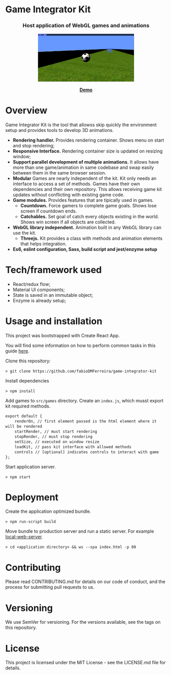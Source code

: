 # Game Integrator Kit

<div align="center">
	<h3>Host application of WebGL games and animations</h3>
	<p>
		<img
			width="300"
			alt="The Lounge"
			src="images/screenshot.png">
	</p>
	<strong>
		<a href="https://game-integrator-kit.herokuapp.com/">Demo</a>
	</strong>
</div>

# Overview
Game Integrator Kit is the tool that allowss skip quickly the environment setup and provides tools to develop 3D animations.

- **Rendering handler.** Provides rendering container. Shows menu on start and stop rendering;
- **Responsive Interface.** Rendering container size is updated on resizing window;
- **Support parallel development of multiple animations.** It allows have more than one game/animation in same codebase and swap easily between them in the same browser session. 
- **Modular** Games are nearly independent of the kit. Kit only needs an interface to access a set of methods. Games have their own dependencies and their own repository. This allows receiving game kit updates without conflicting with existing game code.
- **Game modules.** Provides features that are tipically used in games.
	- **Countdown.** Force gamers to complete game goals. Shows lose screen if countdown ends.
	- **Catchables.** Set goal of catch every objects existing in the world. Shows win screen if all objects are collected.
- **WebGL library independent.** Animation built in any WebGL library can use the kit.
	- **Threejs.** Kit provides a class with methods and animation elements that helps integration.
- **Es6, eslint configuration, Sass, build script and jest/enzyme setup**

# Tech/framework used

- React/redux flow;
- Material UI components;
- State is saved in an immutable object;
- Enzyme is already setup;

# Usage and installation

This project was bootstrapped with Create React App.

You will find some information on how to perform common tasks in this guide [here](https://github.com/facebookincubator/create-react-app/blob/master/packages/react-scripts/template/README.md).

Clone this repository:

``` > git clone https://github.com/fabioDMFerreira/game-integrator-kit ```

Install dependencies

``` > npm install ```

Add games to `src/games` directory. Create an `index.js`, which musst export kit required methods.

```
export default {
	renderOn, // first element passed is the html element where it will be rendered
	startRender, // must start rendering
	stopRender, // must stop rendering
	setSize, // executed on window resize
	loadKit, // pass kit interface with allowed methods
	controls // [optional] indicates controls to interact with game
};
```

Start application server.

``` > npm start ```


# Deployment

Create the application optimized bundle.

``` > npm run-script build ```

Move bundle to production server and run a static server. For example [local-web-server](https://www.npmjs.com/package/local-web-server).

``` > cd <application directory> && ws --spa index.html -p 80 ```



# Contributing
Please read CONTRIBUTING.md for details on our code of conduct, and the process for submitting pull requests to us.

# Versioning
We use SemVer for versioning. For the versions available, see the tags on this repository.

# License
This project is licensed under the MIT License - see the LICENSE.md file for details.

